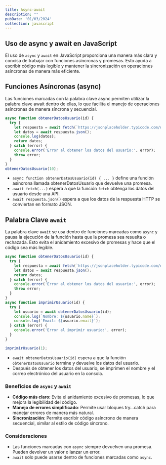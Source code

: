 ```yaml
---
title: Async-await
description: ""
pubDate: '01/03/2024'
collection: javascript
---
```


## Uso de async y await en JavaScript

El uso de `async` y `await` en JavaScript proporciona una manera más clara y concisa de trabajar con funciones asíncronas y promesas. Esto ayuda a escribir código más legible y mantener la sincronización en operaciones asíncronas de manera más eficiente.

## Funciones Asíncronas (async)

Las funciones marcadas con la palabra clave async permiten utilizar la palabra clave await dentro de ellas, lo que facilita el manejo de operaciones asíncronas de manera síncrona y secuencial.

```javascript
async function obtenerDatosUsuario(id) {
  try {
    let respuesta = await fetch(`https://jsonplaceholder.typicode.com/users/${id}`);
    let datos = await respuesta.json();
    console.log(datos);
    return datos;
  } catch (error) {
    console.error('Error al obtener los datos del usuario:', error);
    throw error;
  }
}
obtenerDatosUsuario(10);
```

* `async function obtenerDatosUsuario(id) { ... }` define una función asíncrona llamada obtenerDatosUsuario que devuelve una promesa.
* `await fetch(...)` espera a que la función `fetch` obtenga los datos del usuario desde una API.
* `await respuesta.json()` espera a que los datos de la respuesta HTTP se conviertan en formato JSON.

## Palabra Clave `await`

La palabra clave `await` se usa dentro de funciones marcadas como `async` y pausa la ejecución de la función hasta que la promesa sea resuelta o rechazada. Esto evita el anidamiento excesivo de promesas y hace que el código sea más legible.

```javascript
async function obtenerDatosUsuario(id) {
  try {
    let respuesta = await fetch(`https://jsonplaceholder.typicode.com/users/${id}`);
    let datos = await respuesta.json();
    return datos;
  } catch (error) {
    console.error('Error al obtener los datos del usuario:', error);
    throw error;
  }
}
async function imprimirUsuario(id) {
  try {
    let usuario = await obtenerDatosUsuario(id);
    console.log(`Nombre: ${usuario.name}`);
    console.log(`Email: ${usuario.email}`);
  } catch (error) {
    console.error('Error al imprimir usuario:', error);
  }
}

imprimirUsuario(1);
```
* `await obtenerDatosUsuario(id)` espera a que la función `obtenerDatosUsuario` termine y devuelve los datos del usuario.
* Después de obtener los datos del usuario, se imprimen el nombre y el correo electrónico del usuario en la consola.

### Beneficios de `async` y `await`

* **Código más claro**: Evita el anidamiento excesivo de promesas, lo que mejora la legibilidad del código.
* **Manejo de errores simplificado**: Permite usar bloques try...catch para manejar errores de manera más natural.
* **Sincronización**: Permite escribir código asíncrono de manera secuencial, similar al estilo de código síncrono.

### Consideraciones

* Las funciones marcadas con `async` siempre devuelven una promesa. Pueden devolver un valor o lanzar un error.
* `await` solo puede usarse dentro de funciones marcadas como `async`.